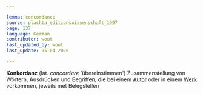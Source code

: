 ```yaml
---

lemma: concordance
source: plachta_editionswissenschaft_1997
page: 137
language: German
contributor: wout
last_updated_by: wout
last_update: 05-04-2020

---
```


**Konkordanz** (lat. _concordare_ 'übereinstimmen') Zusammenstellung von Wörtern, Ausdrücken und Begriffen, die bei einem [Autor](author.html) oder in einem [Werk](work.html) vorkommen, jeweils met Belegstellen
